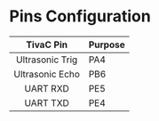 # Pins Configuration 

| TivaC Pin       | Purpose |
|:---------------:|:--------|
| Ultrasonic Trig | PA4     |
| Ultrasonic Echo | PB6     |
| UART RXD        | PE5     |
| UART TXD        | PE4     |

